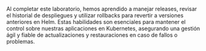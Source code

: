 Al completar este laboratorio, hemos aprendido a manejar releases, revisar el historial de despliegues y utilizar rollbacks para revertir a versiones anteriores en Helm. Estas habilidades son esenciales para mantener el control sobre nuestras aplicaciones en Kubernetes, asegurando una gestión ágil y fiable de actualizaciones y restauraciones en caso de fallos o problemas.